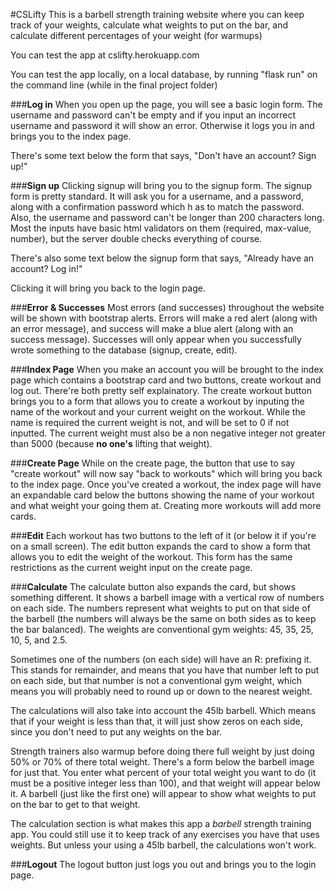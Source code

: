 
#CSLifty
  This is a barbell strength training website where you can keep track of your weights, calculate what
weights to put on the bar, and calculate different percentages of your weight (for warmups)

  You can test the app at cslifty.herokuapp.com

  You can test the app locally, on a local database, by running "flask run" on the command line
(while in the final project folder)

  ###__Log in__
  When you open up the page, you will see a basic login form. The username and password can't be empty and if you
  input an incorrect username and password it will show an error. Otherwise it logs you in and brings you to the
  index page.

  There's some text below the form that says, "Don't have an account? Sign up!"

  ###__Sign up__
  Clicking signup will bring you to the signup form. The signup form is pretty standard. It will ask you for a
username, and a password, along with a confirmation password which h
as to match the password. Also, the username and password can't be longer than 200 characters long. Most the inputs
have basic html validators on them (required, max-value, number), but the server double checks everything of course.

  There's also some text below the signup form that says, "Already have an account? Log in!"

  Clicking it will bring you back to the login page.

  ###__Error & Successes__
  Most errors (and successes) throughout the website will be shown with bootstrap alerts. Errors will make a red
alert (along with an error message), and success will make a blue alert (along with an success message). Successes
will only appear when you successfully wrote something to the database (signup, create, edit).

  ###__Index Page__
  When you make an account you will be brought to the index page which contains a bootstrap card and two buttons,
create workout and log out. There're both pretty self explainatory. The create workout button brings you to a form
that allows you to create a workout by inputing the name of the workout and your current weight on the workout.
While the name is required the current weight is not, and will be set to 0 if not inputted. The current weight must
also be a non negative integer not greater than 5000 (because __no one's__ lifting that weight).

  ###__Create Page__
  While on the create page, the button that use to say "create workout" will now say "back to workouts" which
will bring you back to the index page. Once you've
created a workout, the index page will have an expandable card below the buttons showing the name of your workout
and what weight your going them at. Creating more workouts will add more cards.

  ###__Edit__
  Each workout has two buttons to the left of it (or below it if you're on a small screen). The edit button expands
the card to show a form that allows you to edit the weight of the workout. This form has the same restrictions as
the current weight input on the create page.

  ###__Calculate__
  The calculate button also expands the card, but shows something different. It shows a barbell image with a
vertical row of numbers on each side. The numbers represent what weights to put on that side of the barbell
(the numbers will always be the same on both sides as to keep the bar balanced). The weights are conventional
gym weights: 45, 35, 25, 10, 5, and 2.5.

  Sometimes one of the numbers (on each side) will have an R: prefixing it. This stands for remainder, and
means that you have that number left to put on each side, but that number is not a conventional gym weight, which
means you will probably need to round up or down to the nearest weight.

  The calculations will also take into account the 45lb barbell. Which means that if your weight is less than that,
it will just show zeros on each side, since you don't need to put any weights on the bar.

  Strength trainers also warmup before doing there full weight by just doing 50% or 70% of there total weight.
There's a form below the barbell image for just that. You enter what percent of your total weight you want to do
(it must be a positive integer less than 100), and that weight will appear below it. A barbell (just like the first
one) will appear to show what weights to put on the bar to get to that weight.

  The calculation section is what makes this app a *barbell* strength training app. You could still use it to keep
track of any exercises you have that uses weights. But unless your using a 45lb barbell, the calculations won't
work.

  ###__Logout__
  The logout button just logs you out and brings you to the login page.
